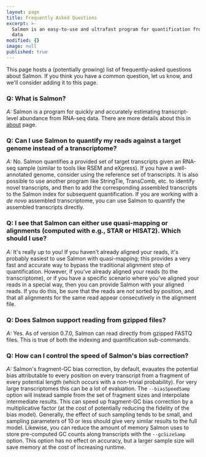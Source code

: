 ```yaml
---
layout: page
title: Frequently Asked Questions
excerpt: >-
  Salmon is an easy-to-use and ultrafast program for quantification from RNA-seq
  data
modified: {}
image: null
published: true
---
```

This page hosts a (potentially growing) list of frequently-asked questions about Salmon.  If you think you have a common question, let us know, and we'll consider adding it to this page.

### Q: What is Salmon?

*A:* Salmon is a program for quickly and accurately estimating transcript-level abundance from RNA-seq data.  There are more details about this in [about](https://combine-lab.github.io/salmon/about/) page.

### Q: Can I use Salmon to quantify my reads against a target genome instead of a transcriptome?

*A:* No.  Salmon quantifies a provided set of target transcripts given an RNA-seq sample (similar to tools like RSEM and eXpress).  If you have a well-annotated genome, consider using the reference set of transcripts.  It is also possible to use another program like StringTie, TransComb, etc. to identify novel transcripts, and then to add the corresponding assembled transcripts to the Salmon index for subsequent quantification.  If you are working with a *de novo* assembled transcriptome, you can use Salmon to quantify the assembled transcripts directly. 

### Q: I see that Salmon can either use quasi-mapping or alignments (computed with e.g., STAR or HISAT2). Which should I use?

*A:* It's really up to you!  If you haven't already aligned your reads, it's probably easiest to use Salmon with quasi-mapping; this provides a very fast and accurate way to bypass the traditional alignment step of quantification.  However, if you've already aligned your reads (to the transcriptome), or if you have a specific scenario where you've aligned your reads in a special way, then you can provide Salmon with your aligned reads.  If you do this, be sure that the reads are *not* sorted by position, and that all alignments for the same read appear consecutively in the alignment file.

### Q: Does Salmon support reading from gzipped files?

*A:* Yes.  As of version 0.7.0, Salmon can read directly from gzipped FASTQ files.  This is true of both the indexing and quantification sub-commands.

### Q: How can I control the speed of Salmon's bias correction?

*A:* Salmon's fragment-GC bias correction, by default, evauates the potential bias attributable to every position on every transcript from a fragment of every potential length (which occurs with a non-trivial probability).  For very large transcriptomes this can be a lot of evaluation.  The `--biasSpeedSamp` option will instead sample from the set of fragment sizes and interpolate intermediate results.  This can speed up fragment-GC bias correction by a multiplicative factor (at the cost of potentially reducing the fidelity of the bias model).  Generally, the effect of such sampling tends to be small, and sampling parameters of 10 or less should give very similar results to the full model.  Likewise, you can reduce the amount of memory Salmon uses to store pre-computed GC counts along transcripts with the `--gcSizeSamp` option.  This option has no effect on accuracy, but a larger sample size will save memory at the cost of increasing runtime.
